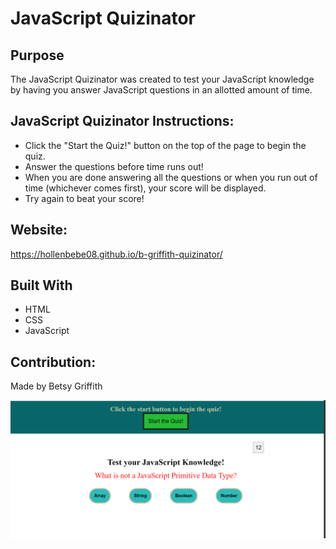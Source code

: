 # JavaScript Quizinator

## Purpose 
The JavaScript Quizinator was created to test your JavaScript knowledge by having you answer JavaScript questions in an allotted amount of time.

## JavaScript Quizinator Instructions:
* Click the "Start the Quiz!" button on the top of the page to begin the quiz.
* Answer the questions before time runs out!
* When you are done answering all the questions or when you run out of time (whichever comes first), your score will be displayed.
* Try again to beat your score!

## Website:
https://hollenbebe08.github.io/b-griffith-quizinator/

## Built With
* HTML
* CSS
* JavaScript

## Contribution:
Made by Betsy Griffith

![screenshot of portfolio](./assets/images/screenshot-quizinator.png)